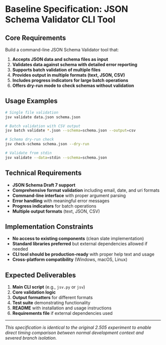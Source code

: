 # Baseline Specification: JSON Schema Validator CLI Tool

## Core Requirements

Build a command-line JSON Schema Validator tool that:

1. **Accepts JSON data and schema files as input**
2. **Validates data against schema with detailed error reporting**
3. **Supports batch validation of multiple files**
4. **Provides output in multiple formats (text, JSON, CSV)**
5. **Includes progress indicators for large batch operations**
6. **Offers dry-run mode to check schemas without validation**

## Usage Examples

```bash
# Single file validation
jsv validate data.json schema.json

# Batch validation with CSV output
jsv batch validate *.json --schema=schema.json --output=csv

# Schema dry-run check
jsv check-schema schema.json --dry-run

# Validate from stdin
jsv validate --data=stdin --schema=schema.json
```

## Technical Requirements

- **JSON Schema Draft 7 support**
- **Comprehensive format validation** including email, date, and uri formats
- **Command-line interface** with proper argument parsing
- **Error handling** with meaningful error messages
- **Progress indicators** for batch operations
- **Multiple output formats** (text, JSON, CSV)

## Implementation Constraints

- **No access to existing components** (clean slate implementation)
- **Standard libraries preferred** but external dependencies allowed if needed
- **CLI tool should be production-ready** with proper help text and usage
- **Cross-platform compatibility** (Windows, macOS, Linux)

## Expected Deliverables

1. **Main CLI script** (e.g., `jsv.py` or `jsv`)
2. **Core validation logic**
3. **Output formatters** for different formats
4. **Test suite** demonstrating functionality
5. **README** with installation and usage instructions
6. **Requirements file** if external dependencies used

---

*This specification is identical to the original 2.505 experiment to enable direct timing comparison between normal development context and severed branch isolation.*